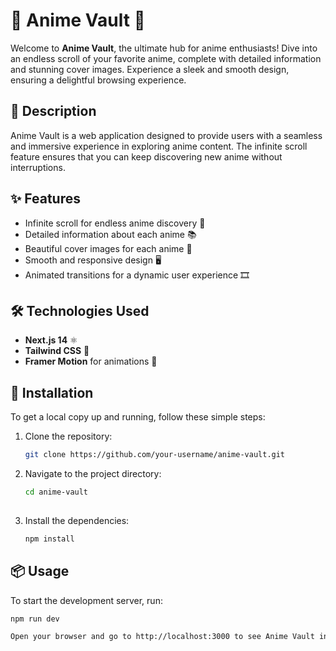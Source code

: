 # 🌟 Anime Vault 🌟

Welcome to **Anime Vault**, the ultimate hub for anime enthusiasts! Dive into an endless scroll of your favorite anime, complete with detailed information and stunning cover images. Experience a sleek and smooth design, ensuring a delightful browsing experience.

## 📜 Description

Anime Vault is a web application designed to provide users with a seamless and immersive experience in exploring anime content. The infinite scroll feature ensures that you can keep discovering new anime without interruptions.

## ✨ Features

- Infinite scroll for endless anime discovery 🔄
- Detailed information about each anime 📚
- Beautiful cover images for each anime 🌠
- Smooth and responsive design 🖥️
- Animated transitions for a dynamic user experience 🎞️

## 🛠 Technologies Used

- **Next.js 14** ⚛️
- **Tailwind CSS** 🎨
- **Framer Motion** for animations 🕺

## 🚀 Installation

To get a local copy up and running, follow these simple steps:

1. Clone the repository:
   ```sh
   git clone https://github.com/your-username/anime-vault.git
2. Navigate to the project directory:
   ```sh
   cd anime-vault
  
3. Install the dependencies:
   ```sh
   npm install

## 📦 Usage
To start the development server, run:
   ```sh
   npm run dev

Open your browser and go to http://localhost:3000 to see Anime Vault in action.


